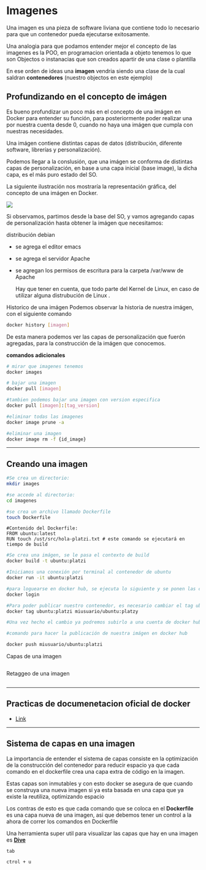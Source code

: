 # Imagenes

Una imagen es una pieza de software liviana que contiene todo lo necesario para que un contenedor pueda ejecutarse exitosamente.

Una analogia para que podamos entender mejor el concepto de las imagenes es la POO, en programacion orientada a objeto tenemos lo que son Objectos o instanacias que son creados apartir de una clase o plantilla

En ese orden de ideas una **imagen** vendria siendo una clase de la cual saldran **contenedores** (nuestro objectos en este ejemplo)

## Profundizando en el concepto de imágen

Es bueno profundizar un poco más en el concepto de una imágen en Docker para entender su función, para posteriormente poder realizar una por nuestra cuenta desde 0, cuando no haya una imágen que cumpla con nuestras necesidades.

Una imágen contiene distintas capas de datos (distribución, diferente software, librerías y personalización).

Podemos llegar a la conslusión, que una imágen se conforma de distintas capas de personalización, en base a una capa inicial (base image), la dicha capa, es el más puro estado del SO.

La siguiente ilustración nos mostraría la representación gráfica, del concepto de una imágen en Docker.

<img src="https://static.packt-cdn.com/products/9781788992329/graphics/0ee3d4cf-2133-4143-a7c4-690274483841.png" >

Si observamos, partimos desde la base del SO, y vamos agregando capas de personalización hasta obtener la imágen que necesitamos:

distribución debian

- se agrega el editor emacs
- se agrega el servidor Apache
- se agregan los permisos de escritura para la carpeta /var/www de Apache

  Hay que tener en cuenta, que todo parte del Kernel de Linux, en caso de utilizar alguna distrubución de Linux
  .

Historico de una imágen
Podemos observar la historia de nuestra imágen, con el siguiente comando

```bash
docker history [imagen]
```

De esta manera podemos ver las capas de personalización que fuerón agregadas, para la construcción de la imágen que conocemos.

**comandos adicionales**

```bash
# mirar que imagenes tenemos
docker images

# bajar una imagen
docker pull [imagen]

#tambien podemos bajar una imagen con version especifica
docker pull [imagen]:[tag_version]

#eliminar todas las imagenes
docker image prune -a

#eliminar una imagen
docker image rm -f {id_image}
```

---

## Creando una imagen

```bash
#Se crea un directorio:
mkdir images
```

```bash
#se accede al directorio:
cd imagenes
```

```bash
#se crea un archivo llamado Dockerfile
touch Dockerfile
```

```docker
#Contenido del Dockerfile:
FROM ubuntu:latest
RUN touch /ust/src/hola-platzi.txt # este comando se ejecutará en tiempo de build
```

```bash
#Se crea una imágen, se le pasa el contexto de build
docker build -t ubuntu:platzi
```

```bash
#Iniciamos una conexión por terminal al contenedor de ubuntu
docker run -it ubuntu:platzi
```

```bash
#para loguearse en docker hub, se ejecuta lo siguiente y se ponen las claves correspondientes
docker login
```

```bash
#Para poder publicar nuestro contenedor, es necesario cambiar el tag ubuntu, dado que el mismo ya existe como un contenedor oficial y no tenemos permisos para modificarlo.
docker tag ubuntu:platzi miusuario/ubuntu:platzy
```

```bash
#Una vez hecho el cambio ya podremos subirlo a una cuenta de docker hub

#comando para hacer la publicación de nuestra imágen en docker hub

docker push miusuario/ubuntu:platzi
```

Capas de una imagen

<img src="https://static.platzi.com/media/user_upload/Screenshot%20from%202020-11-06%2019-53-30-a305c998-0991-44ad-9319-80cacb1a4bc7.jpg" alt="">

Retaggeo de una imagen

<img src="https://i.ibb.co/JBL946b/Screenshot-at-Feb-05-15-26-18.png" alt="">

---

## Practicas de documenetacion oficial de docker

- [Link](https://docs.docker.com/get-started/)

---

## Sistema de capas en una imagen

La importancia de entender el sistema de capas consiste en la optimización de la construcción del contenedor para reducir espacio ya que cada comando en el dockerfile crea una capa extra de código en la imagen.

Estas capas son inmutables y con esto docker se asegura de que cuando se construya una nueva imagen si ya esta basada en una capa que ya existe la reutiliza, optimizando espacio

Los contras de esto es que cada comando que se coloca en el **Dockerfile** es una capa nueva de una imagen, asi que debemos tener un control a la ahora de correr los comandos en Dockerfile

Una herramienta super util para visualizar las capas que hay en una imagen es [**Dive**](https://github.com/wagoodman/dive)

```
tab

ctrol + u
```
